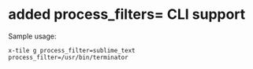 # added process_filters= CLI support

Sample usage:

```x-tile g process_filter=sublime_text process_filter=/usr/bin/terminator```
